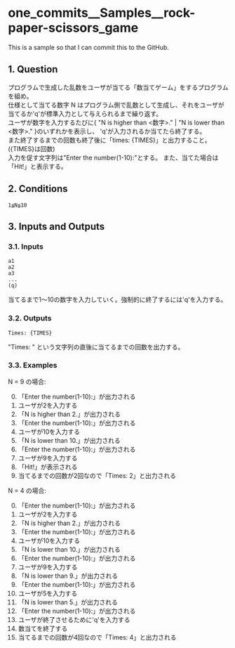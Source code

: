 # one_commits__Samples__rock-paper-scissors_game

This is a sample so that I can commit this to the GitHub.

## 1. Question

プログラムで生成した乱数をユーザが当てる「数当てゲーム」をするプログラムを組め。  
仕様として当てる数字 N はプログラム側で乱数として生成し、それをユーザが当てるか'q'が標準入力として与えられるまで繰り返す。  
ユーザが数字を入力するたびに{ "N is higher than <数字>." | "N is lower than <数字>." }のいずれかを表示し、
'q'が入力されるか当てたら終了する。  
また終了するまでの回数も終了後に「times: {TIMES}」と出力すること。({TIMES}は回数)  
入力を促す文字列は"Enter the number(1-10):"とする。
また、当てた場合は「Hit!」と表示する。

## 2. Conditions

```
1≦N≦10
```

## 3. Inputs and Outputs

### 3.1. Inputs

```
a1
a2
a3
...
(q)
```

当てるまで1～10の数字を入力していく。強制的に終了するには'q'を入力する。

### 3.2. Outputs

```
Times: {TIMES}
```

"Times: " という文字列の直後に当てるまでの回数を出力する。

### 3.3. Examples

N = 9 の場合:

0. 「Enter the number(1-10):」が出力される
1. ユーザが2を入力する
2. 「N is higher than 2.」が出力される
3. 「Enter the number(1-10):」が出力される
4. ユーザが10を入力する
5. 「N is lower than 10.」が出力される
6. 「Enter the number(1-10):」が出力される
7. ユーザが9を入力する
8. 「Hit!」が表示される
9. 当てるまでの回数が2回なので「Times: 2」と出力される

N = 4 の場合:

0. 「Enter the number(1-10):」が出力される
1. ユーザが2を入力する
2. 「N is higher than 2.」が出力される
3. 「Enter the number(1-10):」が出力される
4. ユーザが10を入力する
5. 「N is lower than 10.」が出力される
6. 「Enter the number(1-10):」が出力される
7. ユーザが9を入力する
8. 「N is lower than 9.」が出力される
9. 「Enter the number(1-10):」が出力される
10. ユーザが5を入力する
11. 「N is lower than 5.」が出力される
12. 「Enter the number(1-10):」が出力される
13. ユーザが終了させるために'q'を入力する
14. 数当てを終了する
15. 当てるまでの回数が4回なので「Times: 4」と出力される
